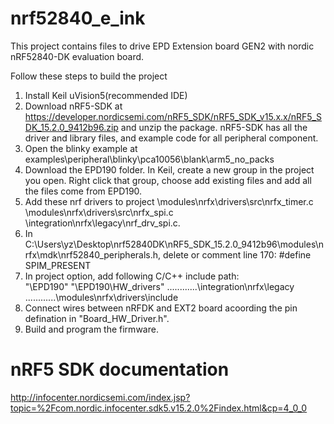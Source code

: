 # nrf52840_e_ink

This project contains files to drive EPD Extension board GEN2  with nordic nRF52840-DK  evaluation board. 

Follow these steps to build the project
1. Install Keil uVision5(recommended IDE)
2. Download nRF5-SDK at  https://developer.nordicsemi.com/nRF5_SDK/nRF5_SDK_v15.x.x/nRF5_SDK_15.2.0_9412b96.zip and unzip the package. nRF5-SDK has all the driver and library files, and example code for all peripheral component.
3. Open the blinky example at examples\peripheral\blinky\pca10056\blank\arm5_no_packs
4. Download the EPD190 folder. In Keil, create a new group in the project you open. Right click that group, choose add existing files and add all the files come from EPD190.
5. Add these nrf drivers to project
    \modules\nrfx\drivers\src\nrfx_timer.c
    \modules\nrfx\drivers\src\nrfx_spi.c
    \integration\nrfx\legacy\nrf_drv_spi.c.
6. In C:\Users\yz\Desktop\nrf52840DK\nRF5_SDK_15.2.0_9412b96\modules\nrfx\mdk\nrf52840_peripherals.h, delete or comment line 170:            #define SPIM_PRESENT
7. In project option, add following C/C++ include path:   
  "\EPD190"
  "\EPD190\HW_drivers"
  ..\..\..\..\..\..\integration\nrfx\legacy
  ..\..\..\..\..\..\modules\nrfx\drivers\include
8. Connect wires between nRFDK and EXT2 board acoording the pin defination in "Board_HW_Driver.h".
9. Build and program the firmware.

# nRF5 SDK documentation
http://infocenter.nordicsemi.com/index.jsp?topic=%2Fcom.nordic.infocenter.sdk5.v15.2.0%2Findex.html&cp=4_0_0
